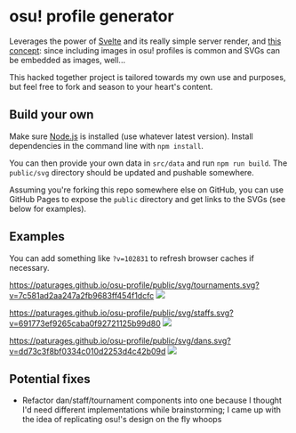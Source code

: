 # osu! profile generator

Leverages the power of [Svelte](https://svelte.dev/) and its really simple server render,
and [this concept](https://github.com/sindresorhus/css-in-readme-like-wat): since including
images in osu! profiles is common and SVGs can be embedded as images, well...

This hacked together project is tailored towards my own use and purposes, but feel free to fork
and season to your heart's content.

## Build your own

Make sure [Node.js](https://nodejs.org/en/) is installed (use whatever latest version).
Install dependencies in the command line with `npm install`.

You can then provide your own data in `src/data` and run `npm run build`.
The `public/svg` directory should be updated and pushable somewhere.

Assuming you're forking this repo somewhere else on GitHub, you can use GitHub Pages to expose
the `public` directory and get links to the SVGs (see below for examples).

## Examples

You can add something like `?v=102831` to refresh browser caches if necessary.

https://paturages.github.io/osu-profile/public/svg/tournaments.svg?v=7c581ad2aa247a2fb9683ff454f1dcfc
![](https://paturages.github.io/osu-profile/public/svg/tournaments.svg?v=7c581ad2aa247a2fb9683ff454f1dcfc)

https://paturages.github.io/osu-profile/public/svg/staffs.svg?v=691773ef9265caba0f92721125b99d80
![](https://paturages.github.io/osu-profile/public/svg/staffs.svg?v=691773ef9265caba0f92721125b99d80)

https://paturages.github.io/osu-profile/public/svg/dans.svg?v=dd73c3f8bf0334c010d2253d4c42b09d
![](https://paturages.github.io/osu-profile/public/svg/dans.svg?v=dd73c3f8bf0334c010d2253d4c42b09d)

## Potential fixes

- Refactor dan/staff/tournament components into one because I thought I'd need different implementations
  while brainstorming; I came up with the idea of replicating osu!'s design on the fly whoops
